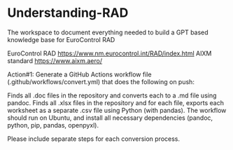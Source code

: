 # Understanding-RAD
The workspace to document everything needed to build a GPT based knowledge base for EuroControl RAD 

EuroControl RAD https://www.nm.eurocontrol.int/RAD/index.html
AIXM standard https://www.aixm.aero/

Action#1:
Generate a GitHub Actions workflow file (.github/workflows/convert.yml) that does the following on push:

Finds all .doc files in the repository and converts each to a .md file using pandoc.
Finds all .xlsx files in the repository and for each file, exports each worksheet as a separate .csv file using Python (with pandas).
The workflow should run on Ubuntu, and install all necessary dependencies (pandoc, python, pip, pandas, openpyxl).

Please include separate steps for each conversion process.
